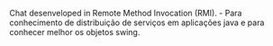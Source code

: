 Chat desenveloped in Remote Method Invocation (RMI). - Para conhecimento de distribuição de serviços em aplicações java e para conhecer melhor os objetos swing.